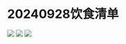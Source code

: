 <!--
 * @Author: caixin 1058360098@qq.com
 * @Date: 2024-09-28 16:10:16
 * @LastEditors: caixin 1058360098@qq.com
 * @LastEditTime: 2024-09-28 16:13:25
 * @FilePath: \docsify\docs\articles\delicacy\d9.md
 * @Description: 这是默认设置,请设置`customMade`, 打开koroFileHeader查看配置 进行设置: https://github.com/OBKoro1/koro1FileHeader/wiki/%E9%85%8D%E7%BD%AE
-->
# 20240928饮食清单

<img bor src="//cdn.jsdelivr.net/gh/caix-github/pics-storage/d9120240928.jpg">

<img bor src="//cdn.jsdelivr.net/gh/caix-github/pics-storage/d9220240928.jpg">

<img bor src="//cdn.jsdelivr.net/gh/caix-github/pics-storage/d9320240928.jpg">